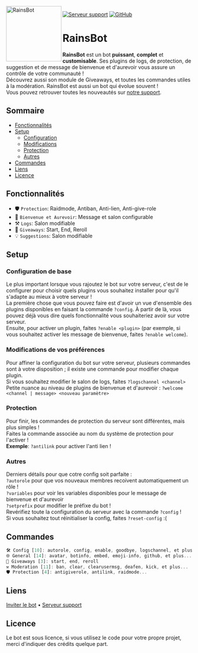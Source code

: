 <img align=left src="https://i.imgur.com/ZE3QXBIh.jpg" width="150" alt="RainsBot" />

<a href="https://discord.gg/SSWQamBCFE"><img src="https://img.shields.io/discord/787006944974995476?color=7289da&logo=discord&logoColor=white" alt="Serveur support" /></a>
<a href="https://github.com/Snaok-Dev/RainsBot-V13"><img src="https://img.shields.io/github/stars/COCO150/RainsBot?style=social" alt="GitHub" /></a>

# RainsBot
**RainsBot** est un bot __puissant__, __complet__ et **customisable**. Ses plugins de logs, de protection, de suggestion et de message de bienvenue et d'aurevoir vous assure un contrôle de votre communauté !  
Découvrez aussi son module de Giveaways, et toutes les commandes utiles à la modération.
RainsBot est aussi un bot qui évolue souvent !  
Vous pouvez retrouver toutes les nouveautés sur [notre support](https://discord.gg/EGgMGZQgqs).

## Sommaire
  - [Fonctionnalités](#fonctionnalités)
  - [Setup](#setup)
    - [Configuration](#configuration-de-base)
    - [Modifications](#modifications-de-vos-préférences)
    - [Protection](#protection)
    - [Autres](#autres)
  - [Commandes](#commandes)
  - [Liens](#liens)
  - [Licence](#licence)

## Fonctionnalités
* 🛡️ `Protection`: Raidmode, Antiban, Anti-lien, Anti-give-role
* 👋 `Bienvenue et Aurevoir`: Message et salon configurable
* ⚒️ `Logs`: Salon modifiable
* 🎉 `Giveaways`: Start, End, Reroll
* 💡 `Suggestions`: Salon modifiable

## Setup
### Configuration de base
Le plus important lorsque vous rajoutez le bot sur votre serveur, c'est de le configurer pour choisir quels plugins vous souhaitez installer pour qu'il s'adapte au mieux à votre serveur !  
La première chose que vous pouvez faire est d'avoir un vue d'ensemble des plugins disponibles en faisant la commande `?config`. À partir de là, vous pouvez déjà vous dire quels fonctionnalité vous souhaiteriez avoir sur votre serveur.  
Ensuite, pour activer un plugin, faites `?enable <plugin>` (par exemple, si vous souhaitez activer les message de bienvenue, faites `?enable welcome`).

### Modifications de vos préférences
Pour affiner la configuration du bot sur votre serveur, plusieurs commandes sont à votre disposition ; il existe une commande pour modifier chaque plugin.  
Si vous souhaitez modifier le salon de logs, faites `?logschannel <channel>`  
Petite nuance au niveau de plugins de bienvenue et d'aurevoir : `?welcome <channel | message> <nouveau paramètre>`

### Protection
Pour finir, les commandes de protection du serveur sont différentes, mais plus simples !  
Faites la commande associée au nom du système de protection pour l'activer !  
**Exemple**: `?antilink` pour activer l'anti lien !

### Autres
Derniers détails pour que cotre config soit parfaite :  
`?autorole` pour que vos nouveaux membres recoivent automatiquement un rôle !  
`?variables` pour voir les variables disponibles pour le message de bienvenue et d'aurevoir  
`?setprefix` pour modifier le préfixe du bot !  
Revérifiez toute la configuration du serveur avec la commande `?config` !  
Si vous souhaitez tout réinitialiser la config, faites `?reset-config` :(

## Commandes
```js
🛠️ Config [10]: autorole, config, enable, goodbye, logschannel, et plus...
🌐 General [14]: avatar, botinfo, embed, emoji-info, github, et plus...
🎉 Giveaways [3]: start, end, reroll
⚒️ Moderation [11]: ban, clear, clearusermsg, deafen, kick, et plus...
🛡️ Protection [4]: antigiverole, antilink, raidmode...
```

## Liens

[Inviter le bot](https://discord.com/api/oauth2/authorize?client_id=1059535400009470053&permissions=8&scope=bot)
 • [Serveur support](https://discord.gg/EGgMGZQgqs)

## Licence
Le bot est sous licence, si vous utilisez le code pour votre propre projet, merci d'indiquer des crédits quelque part.
